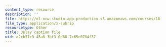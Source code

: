```yaml
---
content_type: resource
description: ''
file: https://ol-ocw-studio-app-production.s3.amazonaws.com/courses/18-03sc-differential-equations-fall-2011/a2cb57c345a83bf30d887c65e0784f57_sZ2qulI6GEk.srt
file_type: application/x-subrip
resourcetype: Other
title: 3play caption file
uid: a2cb57c3-45a8-3bf3-0d88-7c65e0784f57
---
```

